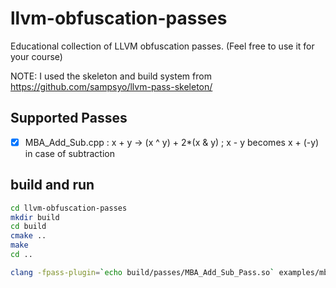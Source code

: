 # llvm-obfuscation-passes
Educational collection of LLVM obfuscation passes. (Feel free to use it for your course)

NOTE: I used the skeleton and build system from https://github.com/sampsyo/llvm-pass-skeleton/

## Supported Passes

- [x] MBA_Add_Sub.cpp : x + y -> (x ^ y) + 2*(x & y) ; x - y becomes x + (-y) in case of subtraction

## build and run
````bash
cd llvm-obfuscation-passes
mkdir build
cd build
cmake ..
make
cd ..

clang -fpass-plugin=`echo build/passes/MBA_Add_Sub_Pass.so` examples/mba_add_sub.c -o examples/mba_add_sub.o
````

